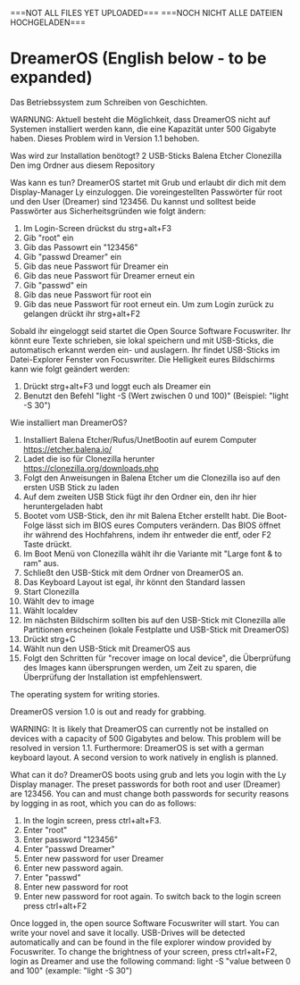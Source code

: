 ===NOT ALL FILES YET UPLOADED===
===NOCH NICHT ALLE DATEIEN HOCHGELADEN===

# DreamerOS (English below - to be expanded)
Das Betriebssystem zum Schreiben von Geschichten.

WARNUNG: Aktuell besteht die Möglichkeit, dass DreamerOS nicht auf Systemen installiert werden kann, die eine Kapazität unter 500 Gigabyte haben. Dieses Problem wird in Version 1.1 behoben.

Was wird zur Installation benötogt?
2 USB-Sticks
Balena Etcher
Clonezilla
Den img Ordner aus diesem Repository

Was kann es tun?
DreamerOS startet mit Grub und erlaubt dir dich mit dem Display-Manager Ly einzuloggen.
Die voreingestellten Passwörter für root und den User (Dreamer) sind 123456.
Du kannst und solltest beide Passwörter aus Sicherheitsgründen wie folgt ändern:
1. Im Login-Screen drückst du strg+alt+F3
2. Gib "root" ein
3. Gib das Passowrt ein "123456"
4. Gib "passwd Dreamer" ein
5. Gib das neue Passwort für Dreamer ein
6. Gib das neue Passwort für Dreamer erneut ein
7. Gib "passwd" ein
8. Gib das neue Passwort für root ein
9. Gib das neue Passwort für root erneut ein.
Um zum Login zurück zu gelangen drückt ihr strg+alt+F2

Sobald ihr eingeloggt seid startet die Open Source Software Focuswriter. Ihr könnt eure Texte schrieben, sie lokal speichern und mit USB-Sticks, die automatisch erkannt werden ein- und auslagern. 
Ihr findet USB-Sticks im Datei-Explorer Fenster von Focuswriter. 
Die Helligkeit eures Bildschirms kann wie folgt geändert werden:
1. Drückt strg+alt+F3 und loggt euch als Dreamer ein
2. Benutzt den Befehl "light -S (Wert zwischen 0 und 100)" (Beispiel: "light -S 30")

Wie installiert man DreamerOS?
1. Installiert Balena Etcher/Rufus/UnetBootin auf eurem Computer https://etcher.balena.io/
2. Ladet die iso für Clonezilla herunter https://clonezilla.org/downloads.php
3. Folgt den Anweisungen in Balena Etcher um die Clonezilla iso auf den ersten USB Stick zu laden
4. Auf dem zweiten USB Stick fügt ihr den Ordner ein, den ihr hier heruntergeladen habt
5. Bootet vom USB-Stick, den ihr mit Balena Etcher erstellt habt. Die Boot-Folge lässt sich im BIOS eures Computers verändern. Das BIOS öffnet ihr während des Hochfahrens, indem ihr entweder die entf, oder F2 Taste drückt.
6. Im Boot Menü von Clonezilla wählt ihr die Variante mit "Large font & to ram" aus.
7. Schließt den USB-Stick mit dem Ordner von DreamerOS an.
8. Das Keyboard Layout ist egal, ihr könnt den Standard lassen
9. Start Clonezilla
10. Wählt dev to image
11. Wählt localdev
12. Im nächsten Bildschirm sollten bis auf den USB-Stick mit Clonezilla alle Partitionen erscheinen (lokale Festplatte und USB-Stick mit DreamerOS)
13. Drückt strg+C
14. Wählt nun den USB-Stick mit DreamerOS aus
15. Folgt den Schritten für "recover image on local device", die Überprüfung des Images kann übersprungen werden, um Zeit zu sparen, die Überprüfung der Installation ist empfehlenswert.

The operating system for writing stories.

DreamerOS version 1.0 is out and ready for grabbing.

WARNING: It is likely that DreamerOS can currently not be installed on devices with a capacity of 500 Gigabytes and below. This problem will be resolved in version 1.1.
Furthermore: DreamerOS is set with a german keyboard layout. A second version to work natively in english is planned.

What can it do?
DreamerOS boots using grub and lets you login with the Ly Display manager.
The preset passwords for both root and user (Dreamer) are 123456.
You can and must change both passwords for security reasons by logging in as root, which you can do as follows:
1. In the login screen, press ctrl+alt+F3.
2. Enter "root"
3. Enter password "123456"
4. Enter "passwd Dreamer"
5. Enter new password for user Dreamer
6. Enter new password again.
7. Enter "passwd"
8. Enter new password for root
9. Enter new password for root again.
To switch back to the login screen press ctrl+alt+F2

Once logged in, the open source Software Focuswriter will start. You can write your novel and save it locally.
USB-Drives will be detected automatically and can be found in the file explorer window provided by Focuswriter.
To change the brightness of your screen, press ctrl+alt+F2, login as Dreamer and use the following command:
light -S "value between 0 and 100" (example: "light -S 30")
